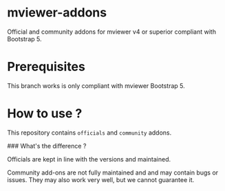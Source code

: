 # mviewer-addons

Official and community addons for mviewer v4 or superior compliant with Bootstrap 5.

# Prerequisites

This branch works is only compliant with mviewer Bootstrap 5.

# How to use ?

This repository contains `officials` and `community` addons.

### What's the difference ?

Officials are kept in line with the versions and maintained.

Community add-ons are not fully maintained and and may contain bugs or issues. They may also work very well, but we cannot guarantee it.
